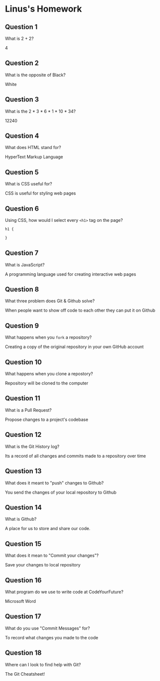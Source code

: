 # Linus's Homework

## Question 1

What is 2 + 2?

4

## Question 2

What is the opposite of Black?

White

## Question 3

What is the  2 * 3 * 6 * 1 * 10 * 34?

12240

## Question 4 

What does HTML stand for?

HyperText Markup Language

## Question 5

What is CSS useful for?

CSS is useful for styling web pages

## Question 6

Using CSS, how would I select every `<h1>` tag on the page?

```css
h1 {

}
```

## Question 7

What is JavaScript?

A programming language used for creating interactive web pages

## Question 8

What three problem does Git & Github solve?

When people want to show off code to each other they can put it on Github

## Question 9

What happens when you `fork` a repository?

Creating a copy of the original repository in your own GitHub account

## Question 10 

What happens when you clone a repostory?

Repository will be cloned to the computer

## Question 11

What is a Pull Request?

Propose changes to a project's codebase

## Question 12

What is the Git History log?

Its a record of all changes and commits made to a repository over time

## Question 13

What does it meant to "push" changes to Github?

You send the changes of your local repository to Github

## Question 14

What is Github?

A place for us to store and share our code.

## Question 15

What does it mean to "Commit your changes"?

Save your changes to local repository

## Question 16

What program do we use to write code at CodeYourFuture?

Microsoft Word

## Question 17

What do you use "Commit Messages" for?

To record what changes you made to the code

## Question 18

Where can I look to find help with Git?

The Git Cheatsheet!
